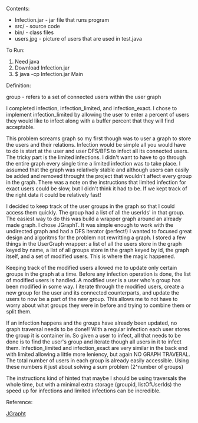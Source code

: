 Contents:
<ul>
<li>Infection.jar - jar file that runs program</li>
<li>src/ - source code</li>
<li>bin/ - class files</li>
<li>users.jpg - picture of users that are used in test.java</li>
</ul>

To Run:
<ol>
<li>Need java</li>
<li>Download Infection.jar</li>
<li>$ java -cp Infection.jar Main</li>
</ol>

<p>Definition:</p>
group - refers to a set of connected users within the user graph

<p>I completed infection, infection_limited, and infection_exact. I chose to implement infection_limited by allowing the user to enter a percent of users they would like to infect along with a buffer percent that they will find acceptable.</p>

<p>This problem screams graph so my first though was to user a graph to store the users and their relations. Infection would be simple all you would have to do is start at the user and user DFS/BFS to infect all its connected users. The tricky part is the limited infections. I didn't want to have to go through the entire graph every single time a limited infection was to take place. I assumed that the graph was relatively stable and although users can easily be added and removed throught the project that wouldn't affect every group in the graph. There was a note on the instructions that limited infection for exact users could be slow, but I didn't think it had to be. If we kept track of the right data it could be relatively fast!</p>

<p>I decided to keep track of the user groups in the graph so that I could access them quickly. The group had a list of all the userIds' in that group. The easiest way to do this was build a wrapper graph around an already made graph. I chose JGraphT. It was simple enough to work with the undirected graph and had a DFS iterator (perfect!) I wanted to focused great design and algoritms for the problem not rewritting a graph. I stored a few things in the UserGraph wrapper: a list of all the users store in the graph keyed by name, a list of all groups store in the graph keyed by id, the graph itself, and a set of modified users. This is where the magic happened. </p>

<p>Keeping track of the modified users allowed me to update only certain groups in the graph at a time. Before any infection operation is done, the list of modified users is handled. A modified user is a user who's group has been modified in some way. I iterate through the modified users, create a new group for the user and its connected counterparts, and update the users to now be a part of the new group. This allows me to not have to worry about what groups they were in before and trying to combine them or split them. </p>

<p>If an infection happens and the groups have already been updated, no graph traversal needs to be done!! With a regular infection each user stores the group it is container in. So given a user to infect, all that needs to be done is to find the user's group and iterate though all users in it to infect them. Infection_limited and infection_exact are very similar in the back end with limited allowing a little more leniency, but again NO GRAPH TRAVERAL. The total number of users in each group is already easily accessible. Using these numbers it just about solving a sum problem (2^number of groups) </p>

<p>The instructions kind of hinted that maybe I should be using traversals the whole time, but with a minimal extra storage (groupid, listOfUserIds) the speed up for infections and limited infections can be incredible. </p>

<p>Reference:</p>
<a href="http://jgrapht.org/">JGrapht</a> 

